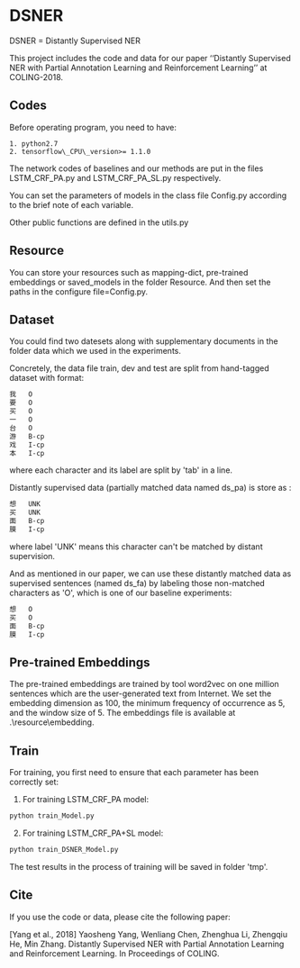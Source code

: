 # DSNER

DSNER = Distantly Supervised NER

This project includes the code and data for our paper ‘‘Distantly Supervised NER with Partial Annotation Learning and Reinforcement Learning’’ at COLING-2018.



## Codes

Before operating program, you need to have:

    1. python2.7
    2. tensorflow\_CPU\_version>= 1.1.0

The network codes of baselines and our methods are put in the files LSTM\_CRF\_PA.py and LSTM\_CRF\_PA\_SL.py respectively.

You can set the parameters of models in the class file Config.py according to the brief note of each variable.

Other public functions are defined in the utils.py

## Resource

You can store your resources such as mapping-dict, pre-trained embeddings or saved_models in the folder Resource. And then set the paths in the configure file=Config.py.

## Dataset

You could find two datesets along with supplementary documents in the folder data which we used in the experiments.

Concretely, the data file train, dev and test are split from hand-tagged dataset with format:

```bash
我   O
要   O
买   O
一   O
台   O
游   B-cp
戏   I-cp
本   I-cp
```
where each character and its label are split by 'tab' in a line.

Distantly supervised data (partially matched data named ds_pa) is store as :
```bash
想   UNK
买   UNK
面   B-cp
膜   I-cp
```
where label 'UNK' means this character can't be matched by distant supervision.

And as mentioned in our paper, we can use these distantly matched data as supervised sentences (named ds_fa) by labeling those non-matched characters as 'O', which is one of our baseline experiments:
```bash
想   O
买   O
面   B-cp
膜   I-cp
```
## Pre-trained Embeddings

The pre-trained embeddings are trained by tool word2vec on one million sentences which are the user-generated text from Internet. We set the embedding dimension as 100, the minimum frequency of occurrence as 5, and the window size of 5. The embeddings file is available at .\resource\embedding\.

## Train

For training, you first need to ensure that each parameter has been correctly set:

1. For training LSTM_CRF_PA model:
```bash
python train_Model.py
```

2. For training LSTM_CRF_PA+SL model:
```bash
python train_DSNER_Model.py
```

The test results in the process of training will be saved in folder 'tmp'.

## Cite

If you use the code or data, please cite the following paper:

[Yang et al., 2018] Yaosheng Yang, Wenliang Chen, Zhenghua Li, Zhengqiu He, Min Zhang. Distantly Supervised NER with Partial Annotation Learning and Reinforcement Learning. In Proceedings of COLING.
